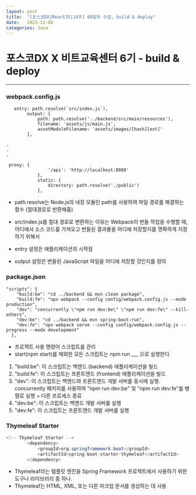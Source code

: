 ```yaml
---
layout: post
title:  "[포스코DX|ReactJS|14주] 60일차 수업, build & deploy"
date:   2023-11-08
categories: Java
---
```


# 포스코DX X 비트교육센터 6기 - build & deploy

---

### webpack.config.js

```
   entry: path.resolve(`src/index.js`),
        output: {
            path: path.resolve('../backend/src/main/resources'),
            filename: 'assets/js/main.js',
            assetModuleFilename: 'assets/images/[hash][ext]'
        },

.
.
.

 proxy: {
                '/api': 'http://localhost:8080'
            },
            static: {
                directory: path.resolve('./public')
            },
```


- path.resolve는 Node.js의 내장 모듈인 path를 사용하여 파일 경로를 해결하는 함수 (절대경로로 반환해줌)

- src/index.js를 절대 경로로 변환하는 이유는 Webpack이 번들 작업을 수행할 때, 어디에서 소스 코드를 가져오고 번들된 결과물을 어디에 저장할지를 명확하게 지정하기 위해서
  
- entry 설정은 애플리케이션의 시작점
- output 설정은 번들된 JavaScript 파일을 어디에 저장할 것인지를 정의

### package.json

```
"scripts": {
    "build:be": "cd ../backend && mvn clean package",
    "build:fe": "npx webpack --config config/webpack.config.js --mode production",
    "dev": "concurrently \"npm run dev:be\" \"npm run dev:fe\" --kill-others",
    "dev:be": "cd ../backend && mvn spring-boot:run",
    "dev:fe": "npx webpack serve --config config/webpack.config.js --progress --mode development"
  },
```

- 프로젝트 사용 명령어 스크립트를 관리
- start(npm start)를 제외한 모든 스크립트는 npm run ___ 으로 실행한다.


1. "build:be": 이 스크립트는 백엔드 (backend) 애플리케이션을 빌드
2. "build:fe": 이 스크립트는 프론트엔드 (frontend) 애플리케이션을 빌드
3. "dev": 이 스크립트는 백엔드와 프론트엔드 개발 서버를 동시에 실행. concurrently 패키지를 사용하여 "npm run dev:be" 및 "npm run dev:fe"를 병렬로 실행 + 다른 프로세스 종료
4. "dev:be": 이 스크립트는 백엔드 개발 서버를 실행
5. "dev:fe": 이 스크립트는 프론트엔드 개발 서버를 실행


### Thymeleaf Starter

```java
<!-- Thymeleaf Starter -->
		<dependency>
			<groupId>org.springframework.boot</groupId>
			<artifactId>spring-boot-starter-thymeleaf</artifactId>
		</dependency>
```

- Thymeleaf라는 템플릿 엔진을 Spring Framework 프로젝트에서 사용하기 위한 도구나 라이브러리 중 하나.
- Thymeleaf는 HTML, XML, 또는 다른 마크업 문서를 생성하는 데 사용

